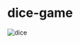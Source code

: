 # dice-game
![dice](https://user-images.githubusercontent.com/77532001/115986103-60bf6700-a5cc-11eb-97e6-fcc17af80711.JPG)
